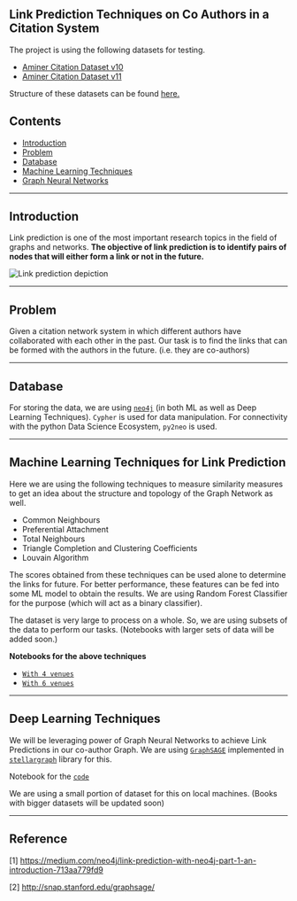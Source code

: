 ## Link Prediction Techniques on Co Authors in a Citation System
The project is using the following datasets for testing.
- [Aminer Citation Dataset v10](https://aminer.org/citation)
- [Aminer Citation Dataset v11](https://aminer.org/citation)

Structure of these datasets can be found [here.](https://aminer.org/citation)

## Contents

- [Introduction](#introduction)
- [Problem](#problem)
- [Database](#database)
- [Machine Learning Techniques](#machine-learning-techniques-for-link-prediction)
- [Graph Neural Networks](#deep-learning-techniques)
-----------
## Introduction

Link prediction is one of the most important research topics in the field of graphs and networks. **The objective of link prediction is to identify pairs of nodes that will either form a link or not in the future.**


![Link prediction depiction](https://miro.medium.com/max/700/0*4sbvBTWVmXnEC53v.png)

----------
## Problem

Given a citation network system in which different authors have collaborated with each other in the past. Our task is to find the links that can be formed with the authors in the future. (i.e. they are co-authors) 

-----------
## Database

For storing the data, we are using [`neo4j`](https://neo4j.com/) (in both ML as well as Deep Learning Techniques). `Cypher` is used for data manipulation.
For connectivity with the python Data Science Ecosystem, `py2neo` is used.

--------------

## Machine Learning Techniques for Link Prediction

Here we are using the following techniques to measure similarity measures to get an idea about the structure and topology of the Graph Network as well.

- Common Neighbours
- Preferential Attachment
- Total Neighbours
- Triangle Completion and Clustering Coefficients
- Louvain Algorithm

The scores obtained from these techniques can be used alone to determine the links for future. For better performance, these features can be fed into some ML model to obtain the results. We are using Random Forest Classifier for the purpose (which will act as a binary classifier).

The dataset is very large to process on a whole. So, we are using subsets of the data to perform our tasks. (Notebooks with larger sets of data will be added soon.)

**Notebooks for the above techniques**
- [`With 4 venues`](./notebooks/link_pred_12GB_4venues.ipynb)
- [`With 6 venues`](./notebooks/link_pred_25GB_6venues.ipynb)

-------------
## Deep Learning Techniques

We will be leveraging power of Graph Neural Networks to achieve Link Predictions in our co-author Graph. We are using [`GraphSAGE`](http://snap.stanford.edu/graphsage/) implemented in [`stellargraph`](https://github.com/stellargraph/stellargraph) library for this.

Notebook for the [`code`](./notebooks/GraphSAGE_Link_Pred.ipynb)

We are using a small portion of dataset for this on local machines. (Books with bigger datasets will be updated soon)

--------

## Reference 

[1] https://medium.com/neo4j/link-prediction-with-neo4j-part-1-an-introduction-713aa779fd9

[2] http://snap.stanford.edu/graphsage/